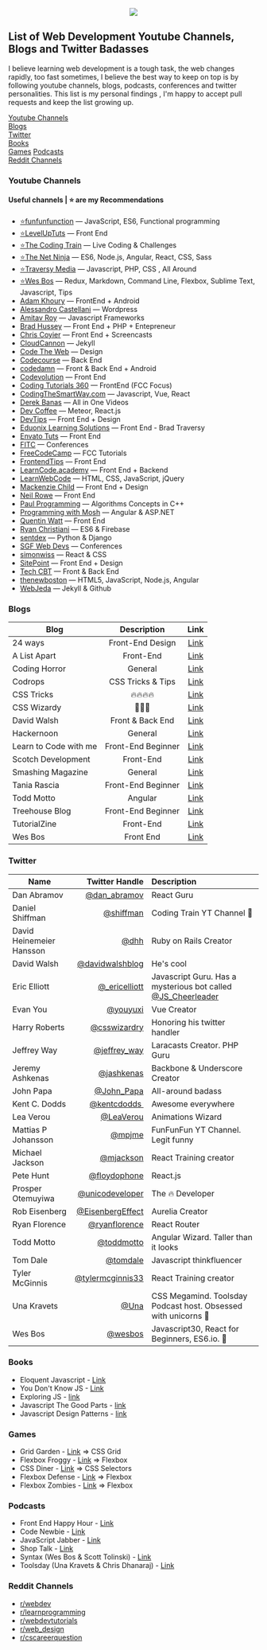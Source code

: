 

<p align="center">
<img src="http://i.imgur.com/7XJp1hQ.png"> 
</p>


## List of Web Development Youtube Channels, Blogs and Twitter Badasses

I believe learning web development is a tough task, the web changes rapidly, too fast sometimes, I believe the best way to keep on top is by following youtube channels, blogs, podcasts, conferences and twitter personalities. This list is my personal findings , I'm happy to accept pull requests and keep the list growing up.

[Youtube Channels](#youtube-channels)  
[Blogs](#blogs)    
[Twitter](#twitter)  
[Books](#books)   
[Games](#games)
[Podcasts](#podcasts)  
[Reddit Channels](#reddit-channels)    

### Youtube Channels

#### Useful channels | ⭐ are my Recommendations

- [⭐funfunfunction](https://www.youtube.com/channel/UCO1cgjhGzsSYb1rsB4bFe4Q) — JavaScript, ES6, Functional programming
- [⭐LevelUpTuts](http://www.youtube.com/user/LevelUpTuts) — Front End
- [⭐The Coding Train](https://www.youtube.com/channel/UCvjgXvBlbQiydffZU7m1_aw/undefined) — Live Coding & Challenges
- [⭐The Net Ninja](https://www.youtube.com/channel/UCW5YeuERMmlnqo4oq8vwUpg) — ES6, Node.js, Angular, React, CSS, Sass
- [⭐Traversy Media](https://www.youtube.com/user/TechGuyWeb) — Javascript, PHP, CSS , All Around
- [⭐Wes Bos](https://www.youtube.com/user/wesbos) — Redux, Markdown, Command Line, Flexbox, Sublime Text, Javascript, Tips
- [Adam Khoury](https://www.youtube.com/channel/UCpzRDg0orQBZFBPzeXm1yNg) — FrontEnd + Android
- [Alessandro Castellani](https://www.youtube.com/channel/UCbmBY_XYZqCa2G0XmFA7ZWg) — Wordpress
- [Amitav Roy](https://www.youtube.com/channel/UC4gijXR8cM4gmEt9Olse-TQ) — Javascript Frameworks
- [Brad Hussey](https://www.youtube.com/user/hussey17) — Front End + PHP + Entepreneur
- [Chris Coyier](http://www.youtube.com/user/realcsstricks) — Front End + Screencasts
- [CloudCannon](https://www.youtube.com/channel/UC8CXR0-3I70i1tfPg1PAE1g) — Jekyll
- [Code The Web](https://www.youtube.com/channel/UCxSITxL2JbF229OGCqieVZw/undefined) — Design
- [Codecourse](https://www.youtube.com/channel/UCpOIUW62tnJTtpWFABxWZ8g) — Back End
- [codedamn](https://www.youtube.com/channel/UCJUmE61LxhbhudzUugHL2wQ) — Front & Back End + Android
- [Codevolution](https://www.youtube.com/channel/UC80PWRj_ZU8Zu0HSMNVwKWw) — Front End
- [Coding Tutorials 360](https://www.youtube.com/channel/UC5Wi_NYysX-LfcqT3Hq9Faw) — FrontEnd (FCC Focus)
- [CodingTheSmartWay.com](https://www.youtube.com/channel/UCLXQoK41TOcIsWtY-BgB_kQ) — Javascript, Vue, React 
- [Derek Banas](http://www.youtube.com/user/derekbanas) — All in One Videos
- [Dev Coffee](https://www.youtube.com/channel/UCqr-7GDVTsdNBCeufvERYuw) — Meteor, React.js
- [DevTips](http://www.youtube.com/user/DevTipsForDesigners) — Front End + Design
- [Eduonix Learning Solutions](https://www.youtube.com/channel/UCAQjmY2DJqwU3Eqz0oN83aw) — Front End - Brad Traversy
- [Envato Tuts](https://www.youtube.com/channel/UC8lxnUR_CzruT2KA6cb7p0Q) — Front End
- [FITC](https://www.youtube.com/channel/UCmaq7t-9UQW8GmN2cN1J8LQ) — Conferences
- [FreeCodeCamp](https://www.youtube.com/channel/UC8butISFwT-Wl7EV0hUK0BQURL) — FCC Tutorials
- [FrontendTips](https://www.youtube.com/channel/UC0abAX9cuVB0klLobCewq-g) — Front End
- [LearnCode.academy](http://www.youtube.com/user/learncodeacademy) — Front End + Backend
- [LearnWebCode](http://www.youtube.com/user/LearnWebCode) — HTML, CSS, JavaScript, jQuery
- [Mackenzie Child](https://www.youtube.com/channel/UCfWZwsP8trUy5uHJg8gcGIQURL) — Front End + Design
- [Neil Rowe](http://www.youtube.com/user/CodersGuide) — Front End
- [Paul Programming](https://www.youtube.com/channel/UCcDGsN3JxMavDkM9INRLGFA) — Algorithms Concepts in C++
- [Programming with Mosh](https://www.youtube.com/channel/UCWv7vMbMWH4-V0ZXdmDpPBA) — Angular & ASP.NET
- [Quentin Watt](http://www.youtube.com/user/QuentinWatt) — Front End
- [Ryan Christiani](https://www.youtube.com/channel/UCGzkH_sGqhiZfsk2khuhmZg) — ES6 & Firebase
- [sentdex](https://www.youtube.com/channel/UCfzlCWGWYyIQ0aLC5w48gBQ) — Python & Django
- [SGF Web Devs](https://www.youtube.com/channel/UC09Jd4ouiP_BUc7REYhC2kw) — Conferences
- [simonwiss](https://www.youtube.com/channel/UCN4tVpI6nsadgWAtGqL-J-g) — React & CSS
- [SitePoint](https://www.youtube.com/user/SitePoint) — Front End + Design
- [Tech CBT](https://www.youtube.com/channel/UCJ1GreMvJv6U5JtPGCinwJw) — Front & Back End
- [thenewboston](http://www.youtube.com/user/thenewboston) — HTML5, JavaScript, Node.js, Angular
- [WebJeda](https://www.youtube.com/channel/UCbOO7d0vVo0kIrkd7m32irg) — Jekyll & Github



### Blogs

| Blog   |      Description      |  Link |
|----------|:-------------:|:------:|
| 24 ways |  Front-End Design | [Link](https://24ways.org/) |
| A List Apart |  Front-End  | [Link](https://alistapart.com/) |
| Coding Horror |  General | [Link](https://blog.codinghorror.com/) |
| Codrops |  CSS Tricks & Tips | [Link](https://tympanus.net/codrops/) |
| CSS Tricks |  🔥🔥🔥🔥 | [Link](https://css-tricks.com/) |
| CSS Wizardy |  👻👻👻 | [Link](https://csswizardry.com/) |
| David Walsh |  Front & Back End | [Link](https://davidwalsh.name/) |
| Hackernoon |  General | [Link](https://hackernoon.com/) |
| Learn to Code with me |  Front-End Beginner | [Link](http://learntocodewith.me/blog/) |
| Scotch Development |  Front-End | [Link](https://scotch.io/) |
| Smashing Magazine |  General | [Link](http://www.smashingmagazine.com/) |
| Tania Rascia |  Front-End Beginner | [Link](https://www.taniarascia.com/) |
| Todd Motto | Angular | [Link](https://toddmotto.com/) |
| Treehouse Blog |  Front-End Beginner | [Link](http://blog.teamtreehouse.com/) |
| TutorialZine |  Front-End | [Link](https://tutorialzine.com/) |
| Wes Bos |  Front End | [Link](http://wesbos.com/blog/) |


### Twitter

| Name   |      Twitter Handle      |  Description |
|----------|-------------:|:------|
| Dan Abramov |    [@dan_abramov](https://twitter.com/dan_abramov‏)   |   React Guru |
| Daniel Shiffman | [@shiffman](https://twitter.com/shiffman)| Coding Train YT Channel 🚆|
| David Heinemeier Hansson | [@dhh](https://twitter.com/dhh)| Ruby on Rails Creator |
| David Walsh ‏ |    [@davidwalshblog](https://twitter.com/davidwalshblog)   |   He's cool |
| Eric Elliott |    [@_ericelliott](https://twitter.com/_ericelliott)   |   Javascript Guru. Has a mysterious bot called [@JS_Cheerleader](https://twitter.com/JS_Cheerleader) |
| Evan You | [@youyuxi](https://twitter.com/dhhyouyuxi) | Vue Creator |
| Harry Roberts‏ |    [@csswizardry](https://twitter.com/csswizardry)   |   Honoring his twitter handler |
| Jeffrey Way |    [@jeffrey_way](https://twitter.com/jeffrey_way)   |   Laracasts Creator. PHP Guru |
| Jeremy Ashkenas‏ |    [@jashkenas](https://twitter.com/csswizardry)   |   Backbone & Underscore Creator |
| John Papa ‏ |    [@John_Papa](https://twitter.com/John_Papa)   |   All-around badass |
| Kent C. Dodds |    [@kentcdodds ‏](https://twitter.com/kentcdodds)   |   Awesome everywhere |
| Lea Verou ‏ |    [@LeaVerou](https://twitter.com/LeaVerou)   |   Animations Wizard |
| Mattias P Johansson |    [@mpjme](https://twitter.com/mpjme)   |   FunFunFun YT Channel. Legit funny |
| Michael Jackson |    [@mjackson](https://twitter.com/mjackson)   |   React Training creator |
| Pete Hunt |    [@floydophone](https://twitter.com/floydophone)   |   React.js |
| Prosper Otemuyiwa |    [@unicodeveloper](https://twitter.com/unicodeveloper‏)   | The 🔥 Developer |
| Rob Eisenberg |    [@EisenbergEffect](https://twitter.com/EisenbergEffect)   |   Aurelia Creator |
| Ryan Florence |    [@ryanflorence](https://twitter.com/ryanflorence)   |   React Router |
| Todd Motto ‏ |    [@toddmotto](https://twitter.com/toddmotto)   |   Angular Wizard. Taller than it looks |
| Tom Dale |    [@tomdale](https://twitter.com/tomdale)   |   Javascript thinkfluencer |
| Tyler McGinnis |    [@tylermcginnis33](https://twitter.com/tylermcginnis33)   |   React Training creator |
| Una Kravets | [@Una](https://twitter.com/Una)| CSS Megamind. Toolsday Podcast host. Obsessed with unicorns 🦄|
| Wes Bos |  [@wesbos](https://twitter.com/wesbos) | Javascript30, React for Beginners, ES6.io. 🍖 |


### Books

- Eloquent Javascript - [Link](http://eloquentjavascript.net/)
- You Don't Know JS - [Link](https://github.com/getify/You-Dont-Know-JS)
- Exploring JS - [link](http://exploringjs.com/)
- Javascript The Good Parts - [link](http://bdcampbell.net/javascript/book/javascript_the_good_parts.pdf)
- Javascript Design Patterns - [link](https://addyosmani.com/resources/essentialjsdesignpatterns/book/)

### Games

- Grid Garden - [Link](http://cssgridgarden.com/) => CSS Grid
- Flexbox Froggy - [Link](http://flexboxfroggy.com/) => Flexbox
- CSS Diner - [Link](http://flukeout.github.io/) => CSS Selectors
- Flexbox Defense - [Link](http://www.flexboxdefense.com/) => Flexbox
- Flexbox Zombies - [Link](http://flexboxzombies.com/p/flexbox-zombies) => Flexbox

### Podcasts

 - Front End Happy Hour - [Link](http://frontendhappyhour.com/)
 - Code Newbie - [Link](http://www.codenewbie.org/)
 - JavaScript Jabber - [Link](https://devchat.tv/js-jabber)
 - Shop Talk - [Link](http://shoptalkshow.com/)
 - Syntax (Wes Bos & Scott Tolinski) - [Link](https://syntax.fm/)
 - Toolsday (Una Kravets & Chris Dhanaraj) - [Link](http://www.toolsday.io/)

### Reddit Channels

*  [r/webdev](https://www.reddit.com/r/webdev/)
*  [r/learnprogramming](https://www.reddit.com/r/learnprogramming/)
*  [r/webdevtutorials](https://www.reddit.com/r/WebdevTutorials/)
*  [r/web_design](https://www.reddit.com/r/web_design/)
*  [r/cscareerquestion](https://www.reddit.com/r/cscareerquestions)
